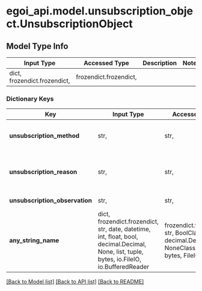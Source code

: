 # egoi_api.model.unsubscription_object.UnsubscriptionObject

## Model Type Info
Input Type | Accessed Type | Description | Notes
------------ | ------------- | ------------- | -------------
dict, frozendict.frozendict,  | frozendict.frozendict,  |  | 

### Dictionary Keys
Key | Input Type | Accessed Type | Description | Notes
------------ | ------------- | ------------- | ------------- | -------------
**unsubscription_method** | str,  | str,  | Unsubcription Method | [optional] must be one of ["manual", "form", "unsubscribe_link", "bounce", "api", ] 
**unsubscription_reason** | str,  | str,  | Unsubcription Reason | [optional] must be one of ["not_interested", "lack_of_time", "email_address_change", "spam", "other", ] 
**unsubscription_observation** | str,  | str,  | Unsubcription Observation | [optional] 
**any_string_name** | dict, frozendict.frozendict, str, date, datetime, int, float, bool, decimal.Decimal, None, list, tuple, bytes, io.FileIO, io.BufferedReader | frozendict.frozendict, str, BoolClass, decimal.Decimal, NoneClass, tuple, bytes, FileIO | any string name can be used but the value must be the correct type | [optional]

[[Back to Model list]](../../README.md#documentation-for-models) [[Back to API list]](../../README.md#documentation-for-api-endpoints) [[Back to README]](../../README.md)

